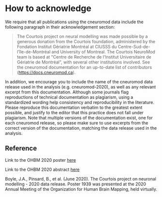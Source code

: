 # How to acknowledge

We require that all publications using the cneuromod data include the following paragraph in their acknowledgement section:
> The Courtois project on neural modelling was made possible by a generous donation from the Courtois foundation, administered by the Fondation Institut Gériatrie Montréal at CIUSSS du Centre-Sud-de-l’île-de-Montréal and University of Montreal. The Courtois NeuroMod team is based at "Centre de Recherche de l'Institut Universitaire de Gériatrie de Montréal", with several other institutions involved. See the cneuromod documentation for an up-to-date list of contributors (https://docs.cneuromod.ca).

In addition, we encourage you to include the name of the cneuromod data release used in the analysis (e.g. cneuromod-2020), as well as any relevant excerpt from this documentation. Although some journals flag reproductions of technical documentation as plagiarism, using a standardized wording help consistency and reproducibility in the literature. Please reproduce this documentation verbatim to the greatest extent possible, and justify to the editor that this practice does not fall under plagiarism. Note that multiple versions of the documentation exist, one for each cneuromod release, so please make sure to use excerpts from the correct version of the documentation, matching the data release used in the analysis.

## Reference

Link to the OHBM 2020 poster [here](./_static/posters/1939_BoylePinsard_OHBM2020.pdf)

Link to the OHBM 2020 abstract [here](./_static/abstracts/abstract_ohbm_cneuromod_release_2020.pdf)

Boyle, J.A., Pinsard, B., et al. (June 2020). The Courtois project on neuronal modelling - 2020 data release. Poster 1939 was presented at the 2020 Annual Meeting of the Organization for Human Brain Mapping, held virtually.
